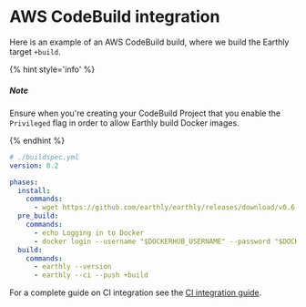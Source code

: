 
# AWS CodeBuild integration

Here is an example of an AWS CodeBuild build, where we build the Earthly target `+build`.

{% hint style='info' %}
##### Note

Ensure when you're creating your CodeBuild Project that you enable the `Privileged` flag
in order to allow Earthly build Docker images.

{% endhint %}

```yml
# ./buildspec.yml
version: 0.2

phases:
  install:
    commands:
      - wget https://github.com/earthly/earthly/releases/download/v0.6.6/earthly-linux-amd64 -O /usr/local/bin/earthly && chmod +x /usr/local/bin/earthly
  pre_build:
    commands:
      - echo Logging in to Docker
      - docker login --username "$DOCKERHUB_USERNAME" --password "$DOCKERHUB_TOKEN"
  build:
    commands:
      - earthly --version
      - earthly --ci --push +build
```

For a complete guide on CI integration see the [CI integration guide](../overview.md).
